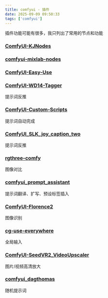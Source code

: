 ```yaml
---
title: comfyui - 插件
date: 2025-09-09 09:50:33
tags: ['comfyui']
---
```


插件功能可能有很多，我只列出了常用的节点和功能

### [ComfyUI-KJNodes](https://github.com/kijai/ComfyUI-KJNodes)

### [comfyui-mixlab-nodes](https://github.com/shadowcz007/comfyui-mixlab-nodes)

### [ComfyUI-Easy-Use](https://github.com/yolain/ComfyUI-Easy-Use)

### [ComfyUI-WD14-Tagger](https://github.com/pythongosssss/ComfyUI-WD14-Tagger)

提示词反推

### [ComfyUI-Custom-Scripts](https://github.com/pythongosssss/ComfyUI-Custom-Scripts)

提示词自动完成

### [ComfyUI_SLK_joy_caption_two](https://github.com/EvilBT/ComfyUI_SLK_joy_caption_two)

提示词反推

### [rgthree-comfy](https://github.com/rgthree/rgthree-comfy)

图像对比

### [comfyui_prompt_assistant](https://github.com/yawiii/comfyui_prompt_assistant)

提示词翻译、扩写、预设标签插入

### [ComfyUI-Florence2](https://github.com/kijai/ComfyUI-Florence2)

图像识别

### [cg-use-everywhere](https://github.com/chrisgoringe/cg-use-everywhere)

全局输入

### [ComfyUI-SeedVR2_VideoUpscaler](https://github.com/numz/ComfyUI-SeedVR2_VideoUpscaler)

图片/视频高清放大

### [comfyui_dagthomas](https://github.com/dagthomas/comfyui_dagthomas)

随机提示词

